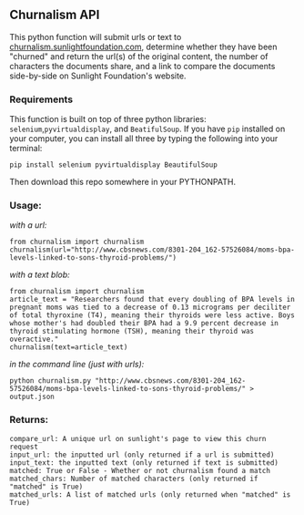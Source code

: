 ## Churnalism API

This python function will submit urls or text to [churnalism.sunlightfoundation.com](http://churnalism.sunlightfoundation.com/), determine whether they have been "churned" and return the url(s) of the original content, the number of characters the documents share, and a link to compare the documents side-by-side on Sunlight Foundation's website.

### Requirements
This function is built on top of three python libraries: `selenium`,`pyvirtualdisplay`, and `BeatifulSoup`.  If you have `pip` installed on your computer, you can install all three by typing the following into your terminal:
```
pip install selenium pyvirtualdisplay BeautifulSoup
```
Then download this repo somewhere in your PYTHONPATH.
### Usage:

_with a url:_
```
from churnalism import churnalism
churnalism(url="http://www.cbsnews.com/8301-204_162-57526084/moms-bpa-levels-linked-to-sons-thyroid-problems/")
```

_with a text blob:_
```
from churnalism import churnalism
article_text = "Researchers found that every doubling of BPA levels in pregnant moms was tied to a decrease of 0.13 micrograms per deciliter of total thyroxine (T4), meaning their thyroids were less active. Boys whose mother's had doubled their BPA had a 9.9 percent decrease in thyroid stimulating hormone (TSH), meaning their thyroid was overactive."
churnalism(text=article_text)
```

_in the command line (just with urls):_
```
python churnalism.py "http://www.cbsnews.com/8301-204_162-57526084/moms-bpa-levels-linked-to-sons-thyroid-problems/" > output.json
```

### Returns:
```
compare_url: A unique url on sunlight's page to view this churn request
input_url: the inputted url (only returned if a url is submitted)
input_text: the inputted text (only returned if text is submitted)
matched: True or False - Whether or not churnalism found a match
matched_chars: Number of matched characters (only returned if "matched" is True)
matched_urls: A list of matched urls (only returned when "matched" is True)
```
